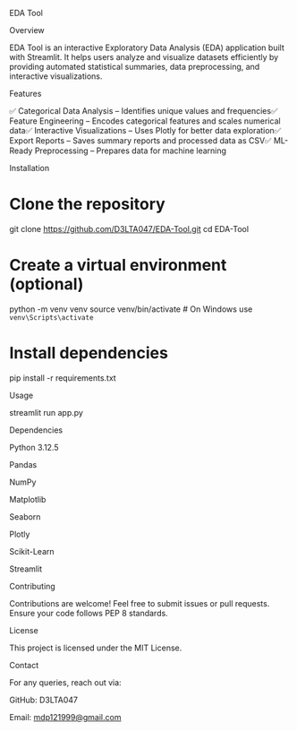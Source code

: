 EDA Tool

Overview

EDA Tool is an interactive Exploratory Data Analysis (EDA) application built with Streamlit. It helps users analyze and visualize datasets efficiently by providing automated statistical summaries, data preprocessing, and interactive visualizations.

Features

✅ Categorical Data Analysis – Identifies unique values and frequencies✅ Feature Engineering – Encodes categorical features and scales numerical data✅ Interactive Visualizations – Uses Plotly for better data exploration✅ Export Reports – Saves summary reports and processed data as CSV✅ ML-Ready Preprocessing – Prepares data for machine learning

Installation

# Clone the repository
git clone https://github.com/D3LTA047/EDA-Tool.git
cd EDA-Tool

# Create a virtual environment (optional)
python -m venv venv
source venv/bin/activate  # On Windows use `venv\Scripts\activate`

# Install dependencies
pip install -r requirements.txt

Usage

streamlit run app.py

Dependencies

Python 3.12.5

Pandas

NumPy

Matplotlib

Seaborn

Plotly

Scikit-Learn

Streamlit

Contributing

Contributions are welcome! Feel free to submit issues or pull requests. Ensure your code follows PEP 8 standards.

License

This project is licensed under the MIT License.

Contact

For any queries, reach out via:

GitHub: D3LTA047

Email: mdp121999@gmail.com
